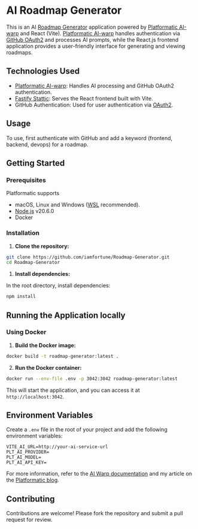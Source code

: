 # AI Roadmap Generator

This is an AI [Roadmap Generator](https://platformatic-ai-devtool-generator.fly.dev) application powered by [Platformatic AI-warp](https://github.com/platformatic/ai-warp) and React (Vite). [Platformatic AI-warp](https://github.com/platformatic/ai-warp) handles authentication via [GitHub OAuth2](https://docs.github.com/en/apps/oauth-apps/building-oauth-apps/creating-an-oauth-app) and processes AI prompts, while the React.js frontend application provides a user-friendly interface for generating and viewing roadmaps.

## Technologies Used

- [Platformatic AI-warp](https://github.com/platformatic/ai-warp): Handles AI processing and GitHub OAuth2 authentication.
- [Fastify Stattic](https://github.com/fastify/fastify-static): Serves the React frontend built with Vite.
- GitHub Authentication: Used for user authentication via [OAuth2](https://docs.github.com/en/apps/oauth-apps/building-oauth-apps/creating-an-oauth-app).


## Usage

To use, first authenticate with GitHub and add a keyword (frontend, backend, devops) for a roadmap.

## Getting Started 
### Prerequisites

Platformatic supports 
- macOS, Linux and Windows ([WSL](https://docs.microsoft.com/windows/wsl/) recommended).
- [Node.js](https://nodejs.org/) v20.6.0
- Docker 

### Installation

1. **Clone the repository:**

```sh
git clone https://github.com/iamfortune/Roadmap-Generator.git
cd Roadmap-Generator 
```

1. **Install dependencies:**

In the root directory, install dependencies:

```sh
npm install
```

## Running the Application locally 

### Using Docker

1. **Build the Docker image:**

```sh
docker build -t roadmap-generator:latest .
```

2. **Run the Docker container:**

```sh 
docker run --env-file .env -p 3042:3042 roadmap-generator:latest
```

This will start the application, and you can access it at `http://localhost:3042`.

## Environment Variables

Create a `.env` file in the root of your project and add the following environment variables:

```env
VITE_AI_URL=http://your-ai-service-url
PLT_AI_PROVIDER=
PLT_AI_MODEL=
PLT_AI_API_KEY=
```

For more information, refer to the [AI Warp documentation](https://github.com/platformatic/ai-warp?tab=readme-ov-file#documentation) and my article on the [Platformatic blog](https://blog.platformatic.dev/building-ai-applications-with-platformatic-ai-warp).


## Contributing

Contributions are welcome! Please fork the repository and submit a pull request for review.


